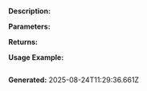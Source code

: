 
## 

**Description:** 

**Parameters:**


**Returns:** 

**Usage Example:**
```typescript

```

**Generated:** 2025-08-24T11:29:36.661Z
